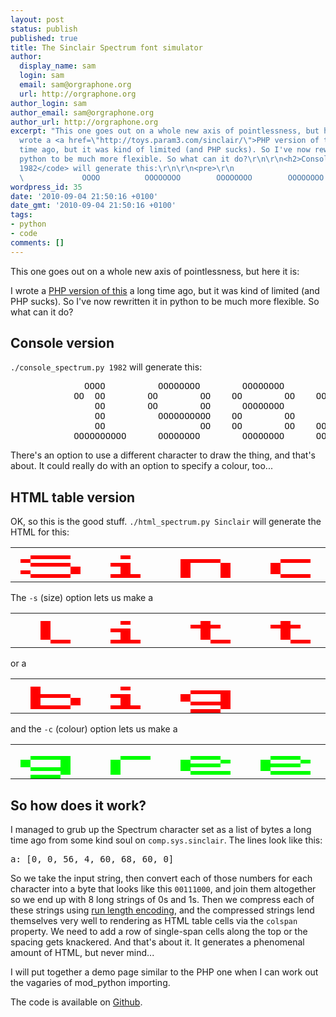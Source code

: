 ```yaml
---
layout: post
status: publish
published: true
title: The Sinclair Spectrum font simulator
author:
  display_name: sam
  login: sam
  email: sam@orgraphone.org
  url: http://orgraphone.org
author_login: sam
author_email: sam@orgraphone.org
author_url: http://orgraphone.org
excerpt: "This one goes out on a whole new axis of pointlessness, but here it is:\r\n\r\nI
  wrote a <a href=\"http://toys.param3.com/sinclair/\">PHP version of this</a> a long
  time ago, but it was kind of limited (and PHP sucks). So I've now rewritten it in
  python to be much more flexible. So what can it do?\r\n\r\n<h2>Console version</h2>\r\n\r\n<code>./console_spectrum.py
  1982</code> will generate this:\r\n\r\n<pre>\r\n                                                                        \r\n
  \             OOOO          OOOOOOOO        OOOOOOOO        OOOOOOOO    \r\n</pre>"
wordpress_id: 35
date: '2010-09-04 21:50:16 +0100'
date_gmt: '2010-09-04 21:50:16 +0100'
tags:
- python
- code
comments: []
---
```

<p>This one goes out on a whole new axis of pointlessness, but here it is:</p>
<p>I wrote a <a href="http://toys.param3.com/sinclair/">PHP version of this</a> a long time ago, but it was kind of limited (and PHP sucks). So I've now rewritten it in python to be much more flexible. So what can it do?</p>
<h2>Console version</h2>
<p><code>./console_spectrum.py 1982</code> will generate this:</p>
<pre>              OOOO          OOOOOOOO        OOOOOOOO        OOOOOOOO
            OO  OO        OO        OO    OO        OO    OO        OO
                OO        OO        OO      OOOOOOOO                OO
                OO          OOOOOOOOOO    OO        OO      OOOOOOOO
                OO                  OO    OO        OO    OO
            OOOOOOOOOO      OOOOOOOO        OOOOOOOO      OOOOOOOOOOOO</pre>
<p>There's an option to use a different character to draw the thing, and that's about. It could really do with an option to specify a colour, too...</p>
<h2>HTML table version</h2>
<p>OK, so this is the good stuff. <code>./html_spectrum.py Sinclair</code> will generate the HTML for this:</p>
<table class="spectrum" cellspacing="0" cellpadding="0">
<tbody>
<tr>
<td class="off" style="width: 3px; background-color: transparent; height: 3px;"></td>
<td class="off" style="width: 3px; background-color: transparent;"></td>
<td class="off" style="width: 3px; background-color: transparent;"></td>
<td class="off" style="width: 3px; background-color: transparent;"></td>
<td class="off" style="width: 3px; background-color: transparent;"></td>
<td class="off" style="width: 3px; background-color: transparent;"></td>
<td class="off" style="width: 3px; background-color: transparent;"></td>
<td class="off" style="width: 3px; background-color: transparent;"></td>
<td class="off" style="width: 3px; background-color: transparent;"></td>
<td class="off" style="width: 3px; background-color: transparent;"></td>
<td class="off" style="width: 3px; background-color: transparent;"></td>
<td class="off" style="width: 3px; background-color: transparent;"></td>
<td class="off" style="width: 3px; background-color: transparent;"></td>
<td class="off" style="width: 3px; background-color: transparent;"></td>
<td class="off" style="width: 3px; background-color: transparent;"></td>
<td class="off" style="width: 3px; background-color: transparent;"></td>
<td class="off" style="width: 3px; background-color: transparent;"></td>
<td class="off" style="width: 3px; background-color: transparent;"></td>
<td class="off" style="width: 3px; background-color: transparent;"></td>
<td class="off" style="width: 3px; background-color: transparent;"></td>
<td class="off" style="width: 3px; background-color: transparent;"></td>
<td class="off" style="width: 3px; background-color: transparent;"></td>
<td class="off" style="width: 3px; background-color: transparent;"></td>
<td class="off" style="width: 3px; background-color: transparent;"></td>
<td class="off" style="width: 3px; background-color: transparent;"></td>
<td class="off" style="width: 3px; background-color: transparent;"></td>
<td class="off" style="width: 3px; background-color: transparent;"></td>
<td class="off" style="width: 3px; background-color: transparent;"></td>
<td class="off" style="width: 3px; background-color: transparent;"></td>
<td class="off" style="width: 3px; background-color: transparent;"></td>
<td class="off" style="width: 3px; background-color: transparent;"></td>
<td class="off" style="width: 3px; background-color: transparent;"></td>
<td class="off" style="width: 3px; background-color: transparent;"></td>
<td class="off" style="width: 3px; background-color: transparent;"></td>
<td class="off" style="width: 3px; background-color: transparent;"></td>
<td class="off" style="width: 3px; background-color: transparent;"></td>
<td class="off" style="width: 3px; background-color: transparent;"></td>
<td class="off" style="width: 3px; background-color: transparent;"></td>
<td class="off" style="width: 3px; background-color: transparent;"></td>
<td class="off" style="width: 3px; background-color: transparent;"></td>
<td class="off" style="width: 3px; background-color: transparent;"></td>
<td class="off" style="width: 3px; background-color: transparent;"></td>
<td class="off" style="width: 3px; background-color: transparent;"></td>
<td class="off" style="width: 3px; background-color: transparent;"></td>
<td class="off" style="width: 3px; background-color: transparent;"></td>
<td class="off" style="width: 3px; background-color: transparent;"></td>
<td class="off" style="width: 3px; background-color: transparent;"></td>
<td class="off" style="width: 3px; background-color: transparent;"></td>
<td class="off" style="width: 3px; background-color: transparent;"></td>
<td class="off" style="width: 3px; background-color: transparent;"></td>
<td class="off" style="width: 3px; background-color: transparent;"></td>
<td class="off" style="width: 3px; background-color: transparent;"></td>
<td class="off" style="width: 3px; background-color: transparent;"></td>
<td class="off" style="width: 3px; background-color: transparent;"></td>
<td class="off" style="width: 3px; background-color: transparent;"></td>
<td class="off" style="width: 3px; background-color: transparent;"></td>
<td class="off" style="width: 3px; background-color: transparent;"></td>
<td class="off" style="width: 3px; background-color: transparent;"></td>
<td class="off" style="width: 3px; background-color: transparent;"></td>
<td class="off" style="width: 3px; background-color: transparent;"></td>
<td class="off" style="width: 3px; background-color: transparent;"></td>
<td class="off" style="width: 3px; background-color: transparent;"></td>
<td class="off" style="width: 3px; background-color: transparent;"></td>
<td class="off" style="width: 3px; background-color: transparent;"></td>
</tr>
<tr>
<td class="off" style="background-color: transparent; height: 3px;" colspan="64"></td>
</tr>
<tr>
<td class="off" style="background-color: transparent; height: 3px;" colspan="2"></td>
<td class="on" style="background-color: #f00;" colspan="4"></td>
<td class="off" style="background-color: transparent;" colspan="5"></td>
<td class="on" style="background-color: #f00;"></td>
<td class="off" style="background-color: transparent;" colspan="23"></td>
<td class="on" style="background-color: #f00;"></td>
<td class="off" style="background-color: transparent;" colspan="15"></td>
<td class="on" style="background-color: #f00;"></td>
<td class="off" style="background-color: transparent;" colspan="12"></td>
</tr>
<tr>
<td class="off" style="background-color: transparent; height: 3px;"></td>
<td class="on" style="background-color: #f00;"></td>
<td class="off" style="background-color: transparent;" colspan="15"></td>
<td class="on" style="background-color: #f00;" colspan="4"></td>
<td class="off" style="background-color: transparent;" colspan="6"></td>
<td class="on" style="background-color: #f00;" colspan="3"></td>
<td class="off" style="background-color: transparent;" colspan="5"></td>
<td class="on" style="background-color: #f00;"></td>
<td class="off" style="background-color: transparent;" colspan="6"></td>
<td class="on" style="background-color: #f00;" colspan="3"></td>
<td class="off" style="background-color: transparent;" colspan="14"></td>
<td class="on" style="background-color: #f00;" colspan="3"></td>
<td class="off" style="background-color: transparent;" colspan="2"></td>
</tr>
<tr>
<td class="off" style="background-color: transparent; height: 3px;" colspan="2"></td>
<td class="on" style="background-color: #f00;" colspan="4"></td>
<td class="off" style="background-color: transparent;" colspan="4"></td>
<td class="on" style="background-color: #f00;" colspan="2"></td>
<td class="off" style="background-color: transparent;" colspan="5"></td>
<td class="on" style="background-color: #f00;"></td>
<td class="off" style="background-color: transparent;" colspan="3"></td>
<td class="on" style="background-color: #f00;"></td>
<td class="off" style="background-color: transparent;" colspan="4"></td>
<td class="on" style="background-color: #f00;"></td>
<td class="off" style="background-color: transparent;" colspan="8"></td>
<td class="on" style="background-color: #f00;"></td>
<td class="off" style="background-color: transparent;" colspan="9"></td>
<td class="on" style="background-color: #f00;"></td>
<td class="off" style="background-color: transparent;" colspan="4"></td>
<td class="on" style="background-color: #f00;" colspan="2"></td>
<td class="off" style="background-color: transparent;" colspan="6"></td>
<td class="on" style="background-color: #f00;"></td>
<td class="off" style="background-color: transparent;" colspan="5"></td>
</tr>
<tr>
<td class="off" style="background-color: transparent; height: 3px;" colspan="6"></td>
<td class="on" style="background-color: #f00;"></td>
<td class="off" style="background-color: transparent;" colspan="4"></td>
<td class="on" style="background-color: #f00;"></td>
<td class="off" style="background-color: transparent;" colspan="5"></td>
<td class="on" style="background-color: #f00;"></td>
<td class="off" style="background-color: transparent;" colspan="3"></td>
<td class="on" style="background-color: #f00;"></td>
<td class="off" style="background-color: transparent;" colspan="4"></td>
<td class="on" style="background-color: #f00;"></td>
<td class="off" style="background-color: transparent;" colspan="8"></td>
<td class="on" style="background-color: #f00;"></td>
<td class="off" style="background-color: transparent;" colspan="6"></td>
<td class="on" style="background-color: #f00;" colspan="4"></td>
<td class="off" style="background-color: transparent;" colspan="5"></td>
<td class="on" style="background-color: #f00;"></td>
<td class="off" style="background-color: transparent;" colspan="6"></td>
<td class="on" style="background-color: #f00;"></td>
<td class="off" style="background-color: transparent;" colspan="5"></td>
</tr>
<tr>
<td class="off" style="background-color: transparent; height: 3px;"></td>
<td class="on" style="background-color: #f00;"></td>
<td class="off" style="background-color: transparent;" colspan="4"></td>
<td class="on" style="background-color: #f00;"></td>
<td class="off" style="background-color: transparent;" colspan="4"></td>
<td class="on" style="background-color: #f00;"></td>
<td class="off" style="background-color: transparent;" colspan="5"></td>
<td class="on" style="background-color: #f00;"></td>
<td class="off" style="background-color: transparent;" colspan="3"></td>
<td class="on" style="background-color: #f00;"></td>
<td class="off" style="background-color: transparent;" colspan="4"></td>
<td class="on" style="background-color: #f00;"></td>
<td class="off" style="background-color: transparent;" colspan="8"></td>
<td class="on" style="background-color: #f00;"></td>
<td class="off" style="background-color: transparent;" colspan="5"></td>
<td class="on" style="background-color: #f00;"></td>
<td class="off" style="background-color: transparent;" colspan="3"></td>
<td class="on" style="background-color: #f00;"></td>
<td class="off" style="background-color: transparent;" colspan="5"></td>
<td class="on" style="background-color: #f00;"></td>
<td class="off" style="background-color: transparent;" colspan="6"></td>
<td class="on" style="background-color: #f00;"></td>
<td class="off" style="background-color: transparent;" colspan="5"></td>
</tr>
<tr>
<td class="off" style="background-color: transparent; height: 3px;" colspan="2"></td>
<td class="on" style="background-color: #f00;" colspan="4"></td>
<td class="off" style="background-color: transparent;" colspan="4"></td>
<td class="on" style="background-color: #f00;" colspan="3"></td>
<td class="off" style="background-color: transparent;" colspan="4"></td>
<td class="on" style="background-color: #f00;"></td>
<td class="off" style="background-color: transparent;" colspan="3"></td>
<td class="on" style="background-color: #f00;"></td>
<td class="off" style="background-color: transparent;" colspan="5"></td>
<td class="on" style="background-color: #f00;" colspan="3"></td>
<td class="off" style="background-color: transparent;" colspan="6"></td>
<td class="on" style="background-color: #f00;" colspan="2"></td>
<td class="off" style="background-color: transparent;" colspan="4"></td>
<td class="on" style="background-color: #f00;" colspan="4"></td>
<td class="off" style="background-color: transparent;" colspan="4"></td>
<td class="on" style="background-color: #f00;" colspan="3"></td>
<td class="off" style="background-color: transparent;" colspan="5"></td>
<td class="on" style="background-color: #f00;"></td>
<td class="off" style="background-color: transparent;" colspan="5"></td>
</tr>
<tr>
<td class="off" style="background-color: transparent; height: 3px;" colspan="64"></td>
</tr>
</tbody>
</table>
<p>The <code>-s</code> (size) option lets us make a</p>
<table class="spectrum" cellspacing="0" cellpadding="0">
<tbody>
<tr>
<td class="off" style="width: 1px; background-color: transparent; height: 1px;"></td>
<td class="off" style="width: 1px; background-color: transparent;"></td>
<td class="off" style="width: 1px; background-color: transparent;"></td>
<td class="off" style="width: 1px; background-color: transparent;"></td>
<td class="off" style="width: 1px; background-color: transparent;"></td>
<td class="off" style="width: 1px; background-color: transparent;"></td>
<td class="off" style="width: 1px; background-color: transparent;"></td>
<td class="off" style="width: 1px; background-color: transparent;"></td>
<td class="off" style="width: 1px; background-color: transparent;"></td>
<td class="off" style="width: 1px; background-color: transparent;"></td>
<td class="off" style="width: 1px; background-color: transparent;"></td>
<td class="off" style="width: 1px; background-color: transparent;"></td>
<td class="off" style="width: 1px; background-color: transparent;"></td>
<td class="off" style="width: 1px; background-color: transparent;"></td>
<td class="off" style="width: 1px; background-color: transparent;"></td>
<td class="off" style="width: 1px; background-color: transparent;"></td>
<td class="off" style="width: 1px; background-color: transparent;"></td>
<td class="off" style="width: 1px; background-color: transparent;"></td>
<td class="off" style="width: 1px; background-color: transparent;"></td>
<td class="off" style="width: 1px; background-color: transparent;"></td>
<td class="off" style="width: 1px; background-color: transparent;"></td>
<td class="off" style="width: 1px; background-color: transparent;"></td>
<td class="off" style="width: 1px; background-color: transparent;"></td>
<td class="off" style="width: 1px; background-color: transparent;"></td>
<td class="off" style="width: 1px; background-color: transparent;"></td>
<td class="off" style="width: 1px; background-color: transparent;"></td>
<td class="off" style="width: 1px; background-color: transparent;"></td>
<td class="off" style="width: 1px; background-color: transparent;"></td>
<td class="off" style="width: 1px; background-color: transparent;"></td>
<td class="off" style="width: 1px; background-color: transparent;"></td>
<td class="off" style="width: 1px; background-color: transparent;"></td>
<td class="off" style="width: 1px; background-color: transparent;"></td>
<td class="off" style="width: 1px; background-color: transparent;"></td>
<td class="off" style="width: 1px; background-color: transparent;"></td>
<td class="off" style="width: 1px; background-color: transparent;"></td>
<td class="off" style="width: 1px; background-color: transparent;"></td>
<td class="off" style="width: 1px; background-color: transparent;"></td>
<td class="off" style="width: 1px; background-color: transparent;"></td>
<td class="off" style="width: 1px; background-color: transparent;"></td>
<td class="off" style="width: 1px; background-color: transparent;"></td>
<td class="off" style="width: 1px; background-color: transparent;"></td>
<td class="off" style="width: 1px; background-color: transparent;"></td>
<td class="off" style="width: 1px; background-color: transparent;"></td>
<td class="off" style="width: 1px; background-color: transparent;"></td>
<td class="off" style="width: 1px; background-color: transparent;"></td>
<td class="off" style="width: 1px; background-color: transparent;"></td>
<td class="off" style="width: 1px; background-color: transparent;"></td>
<td class="off" style="width: 1px; background-color: transparent;"></td>
<td class="off" style="width: 1px; background-color: transparent;"></td>
<td class="off" style="width: 1px; background-color: transparent;"></td>
<td class="off" style="width: 1px; background-color: transparent;"></td>
<td class="off" style="width: 1px; background-color: transparent;"></td>
<td class="off" style="width: 1px; background-color: transparent;"></td>
<td class="off" style="width: 1px; background-color: transparent;"></td>
<td class="off" style="width: 1px; background-color: transparent;"></td>
<td class="off" style="width: 1px; background-color: transparent;"></td>
<td class="off" style="width: 1px; background-color: transparent;"></td>
<td class="off" style="width: 1px; background-color: transparent;"></td>
<td class="off" style="width: 1px; background-color: transparent;"></td>
<td class="off" style="width: 1px; background-color: transparent;"></td>
<td class="off" style="width: 1px; background-color: transparent;"></td>
<td class="off" style="width: 1px; background-color: transparent;"></td>
<td class="off" style="width: 1px; background-color: transparent;"></td>
<td class="off" style="width: 1px; background-color: transparent;"></td>
<td class="off" style="width: 1px; background-color: transparent;"></td>
<td class="off" style="width: 1px; background-color: transparent;"></td>
<td class="off" style="width: 1px; background-color: transparent;"></td>
<td class="off" style="width: 1px; background-color: transparent;"></td>
<td class="off" style="width: 1px; background-color: transparent;"></td>
<td class="off" style="width: 1px; background-color: transparent;"></td>
<td class="off" style="width: 1px; background-color: transparent;"></td>
<td class="off" style="width: 1px; background-color: transparent;"></td>
<td class="off" style="width: 1px; background-color: transparent;"></td>
<td class="off" style="width: 1px; background-color: transparent;"></td>
<td class="off" style="width: 1px; background-color: transparent;"></td>
<td class="off" style="width: 1px; background-color: transparent;"></td>
<td class="off" style="width: 1px; background-color: transparent;"></td>
<td class="off" style="width: 1px; background-color: transparent;"></td>
<td class="off" style="width: 1px; background-color: transparent;"></td>
<td class="off" style="width: 1px; background-color: transparent;"></td>
</tr>
<tr>
<td class="off" style="background-color: transparent; height: 1px;" colspan="80"></td>
</tr>
<tr>
<td class="off" style="background-color: transparent; height: 1px;" colspan="3"></td>
<td class="on" style="background-color: #f00;"></td>
<td class="off" style="background-color: transparent;" colspan="7"></td>
<td class="on" style="background-color: #f00;"></td>
<td class="off" style="background-color: transparent;" colspan="7"></td>
<td class="on" style="background-color: #f00;"></td>
<td class="off" style="background-color: transparent;" colspan="7"></td>
<td class="on" style="background-color: #f00;"></td>
<td class="off" style="background-color: transparent;" colspan="7"></td>
<td class="on" style="background-color: #f00;"></td>
<td class="off" style="background-color: transparent;" colspan="44"></td>
</tr>
<tr>
<td class="off" style="background-color: transparent; height: 1px;" colspan="3"></td>
<td class="on" style="background-color: #f00;"></td>
<td class="off" style="background-color: transparent;" colspan="14"></td>
<td class="on" style="background-color: #f00;" colspan="3"></td>
<td class="off" style="background-color: transparent;" colspan="5"></td>
<td class="on" style="background-color: #f00;" colspan="3"></td>
<td class="off" style="background-color: transparent;" colspan="6"></td>
<td class="on" style="background-color: #f00;"></td>
<td class="off" style="background-color: transparent;" colspan="6"></td>
<td class="on" style="background-color: #f00;" colspan="3"></td>
<td class="off" style="background-color: transparent;" colspan="13"></td>
<td class="on" style="background-color: #f00;" colspan="3"></td>
<td class="off" style="background-color: transparent;" colspan="4"></td>
<td class="on" style="background-color: #f00;" colspan="4"></td>
<td class="off" style="background-color: transparent;" colspan="5"></td>
<td class="on" style="background-color: #f00;" colspan="3"></td>
<td class="off" style="background-color: transparent;" colspan="3"></td>
</tr>
<tr>
<td class="off" style="background-color: transparent; height: 1px;" colspan="3"></td>
<td class="on" style="background-color: #f00;"></td>
<td class="off" style="background-color: transparent;" colspan="6"></td>
<td class="on" style="background-color: #f00;" colspan="2"></td>
<td class="off" style="background-color: transparent;" colspan="7"></td>
<td class="on" style="background-color: #f00;"></td>
<td class="off" style="background-color: transparent;" colspan="7"></td>
<td class="on" style="background-color: #f00;"></td>
<td class="off" style="background-color: transparent;" colspan="7"></td>
<td class="on" style="background-color: #f00;"></td>
<td class="off" style="background-color: transparent;" colspan="5"></td>
<td class="on" style="background-color: #f00;"></td>
<td class="off" style="background-color: transparent;" colspan="3"></td>
<td class="on" style="background-color: #f00;"></td>
<td class="off" style="background-color: transparent;" colspan="11"></td>
<td class="on" style="background-color: #f00;"></td>
<td class="off" style="background-color: transparent;" colspan="3"></td>
<td class="on" style="background-color: #f00;"></td>
<td class="off" style="background-color: transparent;" colspan="3"></td>
<td class="on" style="background-color: #f00;"></td>
<td class="off" style="background-color: transparent;" colspan="3"></td>
<td class="on" style="background-color: #f00;"></td>
<td class="off" style="background-color: transparent;" colspan="3"></td>
<td class="on" style="background-color: #f00;"></td>
<td class="off" style="background-color: transparent;" colspan="3"></td>
<td class="on" style="background-color: #f00;"></td>
<td class="off" style="background-color: transparent;" colspan="2"></td>
</tr>
<tr>
<td class="off" style="background-color: transparent; height: 1px;" colspan="3"></td>
<td class="on" style="background-color: #f00;"></td>
<td class="off" style="background-color: transparent;" colspan="7"></td>
<td class="on" style="background-color: #f00;"></td>
<td class="off" style="background-color: transparent;" colspan="7"></td>
<td class="on" style="background-color: #f00;"></td>
<td class="off" style="background-color: transparent;" colspan="7"></td>
<td class="on" style="background-color: #f00;"></td>
<td class="off" style="background-color: transparent;" colspan="7"></td>
<td class="on" style="background-color: #f00;"></td>
<td class="off" style="background-color: transparent;" colspan="5"></td>
<td class="on" style="background-color: #f00;" colspan="4"></td>
<td class="off" style="background-color: transparent;" colspan="12"></td>
<td class="on" style="background-color: #f00;"></td>
<td class="off" style="background-color: transparent;" colspan="3"></td>
<td class="on" style="background-color: #f00;"></td>
<td class="off" style="background-color: transparent;" colspan="3"></td>
<td class="on" style="background-color: #f00;"></td>
<td class="off" style="background-color: transparent;" colspan="3"></td>
<td class="on" style="background-color: #f00;"></td>
<td class="off" style="background-color: transparent;" colspan="3"></td>
<td class="on" style="background-color: #f00;" colspan="4"></td>
<td class="off" style="background-color: transparent;" colspan="3"></td>
</tr>
<tr>
<td class="off" style="background-color: transparent; height: 1px;" colspan="3"></td>
<td class="on" style="background-color: #f00;"></td>
<td class="off" style="background-color: transparent;" colspan="7"></td>
<td class="on" style="background-color: #f00;"></td>
<td class="off" style="background-color: transparent;" colspan="7"></td>
<td class="on" style="background-color: #f00;"></td>
<td class="off" style="background-color: transparent;" colspan="7"></td>
<td class="on" style="background-color: #f00;"></td>
<td class="off" style="background-color: transparent;" colspan="7"></td>
<td class="on" style="background-color: #f00;"></td>
<td class="off" style="background-color: transparent;" colspan="5"></td>
<td class="on" style="background-color: #f00;"></td>
<td class="off" style="background-color: transparent;" colspan="15"></td>
<td class="on" style="background-color: #f00;"></td>
<td class="off" style="background-color: transparent;" colspan="3"></td>
<td class="on" style="background-color: #f00;"></td>
<td class="off" style="background-color: transparent;" colspan="3"></td>
<td class="on" style="background-color: #f00;"></td>
<td class="off" style="background-color: transparent;" colspan="3"></td>
<td class="on" style="background-color: #f00;"></td>
<td class="off" style="background-color: transparent;" colspan="3"></td>
<td class="on" style="background-color: #f00;"></td>
<td class="off" style="background-color: transparent;" colspan="6"></td>
</tr>
<tr>
<td class="off" style="background-color: transparent; height: 1px;" colspan="4"></td>
<td class="on" style="background-color: #f00;" colspan="2"></td>
<td class="off" style="background-color: transparent;" colspan="4"></td>
<td class="on" style="background-color: #f00;" colspan="3"></td>
<td class="off" style="background-color: transparent;" colspan="7"></td>
<td class="on" style="background-color: #f00;" colspan="2"></td>
<td class="off" style="background-color: transparent;" colspan="6"></td>
<td class="on" style="background-color: #f00;" colspan="2"></td>
<td class="off" style="background-color: transparent;" colspan="6"></td>
<td class="on" style="background-color: #f00;" colspan="2"></td>
<td class="off" style="background-color: transparent;" colspan="4"></td>
<td class="on" style="background-color: #f00;" colspan="4"></td>
<td class="off" style="background-color: transparent;" colspan="12"></td>
<td class="on" style="background-color: #f00;" colspan="3"></td>
<td class="off" style="background-color: transparent;" colspan="4"></td>
<td class="on" style="background-color: #f00;"></td>
<td class="off" style="background-color: transparent;" colspan="3"></td>
<td class="on" style="background-color: #f00;"></td>
<td class="off" style="background-color: transparent;" colspan="4"></td>
<td class="on" style="background-color: #f00;" colspan="4"></td>
<td class="off" style="background-color: transparent;" colspan="2"></td>
</tr>
<tr>
<td class="off" style="background-color: transparent; height: 1px;" colspan="80"></td>
</tr>
</tbody>
</table>
<p>or a</p>
<table class="spectrum" cellspacing="0" cellpadding="0">
<tbody>
<tr>
<td class="off" style="width: 6px; background-color: transparent; height: 6px;"></td>
<td class="off" style="width: 6px; background-color: transparent;"></td>
<td class="off" style="width: 6px; background-color: transparent;"></td>
<td class="off" style="width: 6px; background-color: transparent;"></td>
<td class="off" style="width: 6px; background-color: transparent;"></td>
<td class="off" style="width: 6px; background-color: transparent;"></td>
<td class="off" style="width: 6px; background-color: transparent;"></td>
<td class="off" style="width: 6px; background-color: transparent;"></td>
<td class="off" style="width: 6px; background-color: transparent;"></td>
<td class="off" style="width: 6px; background-color: transparent;"></td>
<td class="off" style="width: 6px; background-color: transparent;"></td>
<td class="off" style="width: 6px; background-color: transparent;"></td>
<td class="off" style="width: 6px; background-color: transparent;"></td>
<td class="off" style="width: 6px; background-color: transparent;"></td>
<td class="off" style="width: 6px; background-color: transparent;"></td>
<td class="off" style="width: 6px; background-color: transparent;"></td>
<td class="off" style="width: 6px; background-color: transparent;"></td>
<td class="off" style="width: 6px; background-color: transparent;"></td>
<td class="off" style="width: 6px; background-color: transparent;"></td>
<td class="off" style="width: 6px; background-color: transparent;"></td>
<td class="off" style="width: 6px; background-color: transparent;"></td>
<td class="off" style="width: 6px; background-color: transparent;"></td>
<td class="off" style="width: 6px; background-color: transparent;"></td>
<td class="off" style="width: 6px; background-color: transparent;"></td>
<td class="off" style="width: 6px; background-color: transparent;"></td>
<td class="off" style="width: 6px; background-color: transparent;"></td>
<td class="off" style="width: 6px; background-color: transparent;"></td>
<td class="off" style="width: 6px; background-color: transparent;"></td>
<td class="off" style="width: 6px; background-color: transparent;"></td>
<td class="off" style="width: 6px; background-color: transparent;"></td>
<td class="off" style="width: 6px; background-color: transparent;"></td>
<td class="off" style="width: 6px; background-color: transparent;"></td>
<td class="off" style="width: 6px; background-color: transparent;"></td>
<td class="off" style="width: 6px; background-color: transparent;"></td>
<td class="off" style="width: 6px; background-color: transparent;"></td>
<td class="off" style="width: 6px; background-color: transparent;"></td>
<td class="off" style="width: 6px; background-color: transparent;"></td>
<td class="off" style="width: 6px; background-color: transparent;"></td>
<td class="off" style="width: 6px; background-color: transparent;"></td>
<td class="off" style="width: 6px; background-color: transparent;"></td>
<td class="off" style="width: 6px; background-color: transparent;"></td>
<td class="off" style="width: 6px; background-color: transparent;"></td>
<td class="off" style="width: 6px; background-color: transparent;"></td>
<td class="off" style="width: 6px; background-color: transparent;"></td>
<td class="off" style="width: 6px; background-color: transparent;"></td>
<td class="off" style="width: 6px; background-color: transparent;"></td>
<td class="off" style="width: 6px; background-color: transparent;"></td>
<td class="off" style="width: 6px; background-color: transparent;"></td>
<td class="off" style="width: 6px; background-color: transparent;"></td>
<td class="off" style="width: 6px; background-color: transparent;"></td>
<td class="off" style="width: 6px; background-color: transparent;"></td>
<td class="off" style="width: 6px; background-color: transparent;"></td>
<td class="off" style="width: 6px; background-color: transparent;"></td>
<td class="off" style="width: 6px; background-color: transparent;"></td>
<td class="off" style="width: 6px; background-color: transparent;"></td>
<td class="off" style="width: 6px; background-color: transparent;"></td>
</tr>
<tr>
<td class="off" style="background-color: transparent; height: 6px;" colspan="56"></td>
</tr>
<tr>
<td class="off" style="background-color: transparent; height: 6px;" colspan="2"></td>
<td class="on" style="background-color: #f00;"></td>
<td class="off" style="background-color: transparent;" colspan="8"></td>
<td class="on" style="background-color: #f00;"></td>
<td class="off" style="background-color: transparent;" colspan="44"></td>
</tr>
<tr>
<td class="off" style="background-color: transparent; height: 6px;" colspan="2"></td>
<td class="on" style="background-color: #f00;"></td>
<td class="off" style="background-color: transparent;" colspan="15"></td>
<td class="on" style="background-color: #f00;" colspan="4"></td>
<td class="off" style="background-color: transparent;" colspan="12"></td>
<td class="on" style="background-color: #f00;" colspan="3"></td>
<td class="off" style="background-color: transparent;" colspan="4"></td>
<td class="on" style="background-color: #f00;" colspan="4"></td>
<td class="off" style="background-color: transparent;" colspan="5"></td>
<td class="on" style="background-color: #f00;" colspan="3"></td>
<td class="off" style="background-color: transparent;" colspan="3"></td>
</tr>
<tr>
<td class="off" style="background-color: transparent; height: 6px;" colspan="2"></td>
<td class="on" style="background-color: #f00;" colspan="4"></td>
<td class="off" style="background-color: transparent;" colspan="4"></td>
<td class="on" style="background-color: #f00;" colspan="2"></td>
<td class="off" style="background-color: transparent;" colspan="5"></td>
<td class="on" style="background-color: #f00;"></td>
<td class="off" style="background-color: transparent;" colspan="3"></td>
<td class="on" style="background-color: #f00;"></td>
<td class="off" style="background-color: transparent;" colspan="11"></td>
<td class="on" style="background-color: #f00;"></td>
<td class="off" style="background-color: transparent;" colspan="3"></td>
<td class="on" style="background-color: #f00;"></td>
<td class="off" style="background-color: transparent;" colspan="3"></td>
<td class="on" style="background-color: #f00;"></td>
<td class="off" style="background-color: transparent;" colspan="3"></td>
<td class="on" style="background-color: #f00;"></td>
<td class="off" style="background-color: transparent;" colspan="3"></td>
<td class="on" style="background-color: #f00;"></td>
<td class="off" style="background-color: transparent;" colspan="3"></td>
<td class="on" style="background-color: #f00;"></td>
<td class="off" style="background-color: transparent;" colspan="2"></td>
</tr>
<tr>
<td class="off" style="background-color: transparent; height: 6px;" colspan="2"></td>
<td class="on" style="background-color: #f00;"></td>
<td class="off" style="background-color: transparent;" colspan="3"></td>
<td class="on" style="background-color: #f00;"></td>
<td class="off" style="background-color: transparent;" colspan="4"></td>
<td class="on" style="background-color: #f00;"></td>
<td class="off" style="background-color: transparent;" colspan="5"></td>
<td class="on" style="background-color: #f00;"></td>
<td class="off" style="background-color: transparent;" colspan="3"></td>
<td class="on" style="background-color: #f00;"></td>
<td class="off" style="background-color: transparent;" colspan="11"></td>
<td class="on" style="background-color: #f00;"></td>
<td class="off" style="background-color: transparent;" colspan="3"></td>
<td class="on" style="background-color: #f00;"></td>
<td class="off" style="background-color: transparent;" colspan="3"></td>
<td class="on" style="background-color: #f00;"></td>
<td class="off" style="background-color: transparent;" colspan="3"></td>
<td class="on" style="background-color: #f00;"></td>
<td class="off" style="background-color: transparent;" colspan="3"></td>
<td class="on" style="background-color: #f00;" colspan="4"></td>
<td class="off" style="background-color: transparent;" colspan="3"></td>
</tr>
<tr>
<td class="off" style="background-color: transparent; height: 6px;" colspan="2"></td>
<td class="on" style="background-color: #f00;"></td>
<td class="off" style="background-color: transparent;" colspan="3"></td>
<td class="on" style="background-color: #f00;"></td>
<td class="off" style="background-color: transparent;" colspan="4"></td>
<td class="on" style="background-color: #f00;"></td>
<td class="off" style="background-color: transparent;" colspan="6"></td>
<td class="on" style="background-color: #f00;" colspan="4"></td>
<td class="off" style="background-color: transparent;" colspan="11"></td>
<td class="on" style="background-color: #f00;"></td>
<td class="off" style="background-color: transparent;" colspan="3"></td>
<td class="on" style="background-color: #f00;"></td>
<td class="off" style="background-color: transparent;" colspan="3"></td>
<td class="on" style="background-color: #f00;"></td>
<td class="off" style="background-color: transparent;" colspan="3"></td>
<td class="on" style="background-color: #f00;"></td>
<td class="off" style="background-color: transparent;" colspan="3"></td>
<td class="on" style="background-color: #f00;"></td>
<td class="off" style="background-color: transparent;" colspan="6"></td>
</tr>
<tr>
<td class="off" style="background-color: transparent; height: 6px;" colspan="2"></td>
<td class="on" style="background-color: #f00;" colspan="4"></td>
<td class="off" style="background-color: transparent;" colspan="4"></td>
<td class="on" style="background-color: #f00;" colspan="3"></td>
<td class="off" style="background-color: transparent;" colspan="8"></td>
<td class="on" style="background-color: #f00;"></td>
<td class="off" style="background-color: transparent;" colspan="12"></td>
<td class="on" style="background-color: #f00;" colspan="3"></td>
<td class="off" style="background-color: transparent;" colspan="4"></td>
<td class="on" style="background-color: #f00;"></td>
<td class="off" style="background-color: transparent;" colspan="3"></td>
<td class="on" style="background-color: #f00;"></td>
<td class="off" style="background-color: transparent;" colspan="4"></td>
<td class="on" style="background-color: #f00;" colspan="4"></td>
<td class="off" style="background-color: transparent;" colspan="2"></td>
</tr>
<tr>
<td class="off" style="background-color: transparent; height: 6px;" colspan="18"></td>
<td class="on" style="background-color: #f00;" colspan="3"></td>
<td class="off" style="background-color: transparent;" colspan="35"></td>
</tr>
</tbody>
</table>
<p>and the <code>-c</code> (colour) option lets us make a</p>
<table class="spectrum" cellspacing="0" cellpadding="0">
<tbody>
<tr>
<td class="off" style="width: 3px; background-color: transparent; height: 3px;"></td>
<td class="off" style="width: 3px; background-color: transparent;"></td>
<td class="off" style="width: 3px; background-color: transparent;"></td>
<td class="off" style="width: 3px; background-color: transparent;"></td>
<td class="off" style="width: 3px; background-color: transparent;"></td>
<td class="off" style="width: 3px; background-color: transparent;"></td>
<td class="off" style="width: 3px; background-color: transparent;"></td>
<td class="off" style="width: 3px; background-color: transparent;"></td>
<td class="off" style="width: 3px; background-color: transparent;"></td>
<td class="off" style="width: 3px; background-color: transparent;"></td>
<td class="off" style="width: 3px; background-color: transparent;"></td>
<td class="off" style="width: 3px; background-color: transparent;"></td>
<td class="off" style="width: 3px; background-color: transparent;"></td>
<td class="off" style="width: 3px; background-color: transparent;"></td>
<td class="off" style="width: 3px; background-color: transparent;"></td>
<td class="off" style="width: 3px; background-color: transparent;"></td>
<td class="off" style="width: 3px; background-color: transparent;"></td>
<td class="off" style="width: 3px; background-color: transparent;"></td>
<td class="off" style="width: 3px; background-color: transparent;"></td>
<td class="off" style="width: 3px; background-color: transparent;"></td>
<td class="off" style="width: 3px; background-color: transparent;"></td>
<td class="off" style="width: 3px; background-color: transparent;"></td>
<td class="off" style="width: 3px; background-color: transparent;"></td>
<td class="off" style="width: 3px; background-color: transparent;"></td>
<td class="off" style="width: 3px; background-color: transparent;"></td>
<td class="off" style="width: 3px; background-color: transparent;"></td>
<td class="off" style="width: 3px; background-color: transparent;"></td>
<td class="off" style="width: 3px; background-color: transparent;"></td>
<td class="off" style="width: 3px; background-color: transparent;"></td>
<td class="off" style="width: 3px; background-color: transparent;"></td>
<td class="off" style="width: 3px; background-color: transparent;"></td>
<td class="off" style="width: 3px; background-color: transparent;"></td>
<td class="off" style="width: 3px; background-color: transparent;"></td>
<td class="off" style="width: 3px; background-color: transparent;"></td>
<td class="off" style="width: 3px; background-color: transparent;"></td>
<td class="off" style="width: 3px; background-color: transparent;"></td>
<td class="off" style="width: 3px; background-color: transparent;"></td>
<td class="off" style="width: 3px; background-color: transparent;"></td>
<td class="off" style="width: 3px; background-color: transparent;"></td>
<td class="off" style="width: 3px; background-color: transparent;"></td>
<td class="off" style="width: 3px; background-color: transparent;"></td>
<td class="off" style="width: 3px; background-color: transparent;"></td>
<td class="off" style="width: 3px; background-color: transparent;"></td>
<td class="off" style="width: 3px; background-color: transparent;"></td>
<td class="off" style="width: 3px; background-color: transparent;"></td>
<td class="off" style="width: 3px; background-color: transparent;"></td>
<td class="off" style="width: 3px; background-color: transparent;"></td>
<td class="off" style="width: 3px; background-color: transparent;"></td>
<td class="off" style="width: 3px; background-color: transparent;"></td>
<td class="off" style="width: 3px; background-color: transparent;"></td>
<td class="off" style="width: 3px; background-color: transparent;"></td>
<td class="off" style="width: 3px; background-color: transparent;"></td>
<td class="off" style="width: 3px; background-color: transparent;"></td>
<td class="off" style="width: 3px; background-color: transparent;"></td>
<td class="off" style="width: 3px; background-color: transparent;"></td>
<td class="off" style="width: 3px; background-color: transparent;"></td>
<td class="off" style="width: 3px; background-color: transparent;"></td>
<td class="off" style="width: 3px; background-color: transparent;"></td>
<td class="off" style="width: 3px; background-color: transparent;"></td>
<td class="off" style="width: 3px; background-color: transparent;"></td>
<td class="off" style="width: 3px; background-color: transparent;"></td>
<td class="off" style="width: 3px; background-color: transparent;"></td>
<td class="off" style="width: 3px; background-color: transparent;"></td>
<td class="off" style="width: 3px; background-color: transparent;"></td>
<td class="off" style="width: 3px; background-color: transparent;"></td>
<td class="off" style="width: 3px; background-color: transparent;"></td>
<td class="off" style="width: 3px; background-color: transparent;"></td>
<td class="off" style="width: 3px; background-color: transparent;"></td>
<td class="off" style="width: 3px; background-color: transparent;"></td>
<td class="off" style="width: 3px; background-color: transparent;"></td>
<td class="off" style="width: 3px; background-color: transparent;"></td>
<td class="off" style="width: 3px; background-color: transparent;"></td>
</tr>
<tr>
<td class="off" style="background-color: transparent; height: 3px;" colspan="72"></td>
</tr>
<tr>
<td class="off" style="background-color: transparent; height: 3px;" colspan="72"></td>
</tr>
<tr>
<td class="off" style="background-color: transparent; height: 3px;" colspan="2"></td>
<td class="on" style="background-color: #0f0;" colspan="4"></td>
<td class="off" style="background-color: transparent;" colspan="5"></td>
<td class="on" style="background-color: #0f0;" colspan="3"></td>
<td class="off" style="background-color: transparent;" colspan="4"></td>
<td class="on" style="background-color: #0f0;" colspan="3"></td>
<td class="off" style="background-color: transparent;" colspan="5"></td>
<td class="on" style="background-color: #0f0;" colspan="3"></td>
<td class="off" style="background-color: transparent;" colspan="4"></td>
<td class="on" style="background-color: #0f0;" colspan="4"></td>
<td class="off" style="background-color: transparent;" colspan="13"></td>
<td class="on" style="background-color: #0f0;" colspan="3"></td>
<td class="off" style="background-color: transparent;" colspan="4"></td>
<td class="on" style="background-color: #0f0;" colspan="4"></td>
<td class="off" style="background-color: transparent;" colspan="5"></td>
<td class="on" style="background-color: #0f0;" colspan="3"></td>
<td class="off" style="background-color: transparent;" colspan="3"></td>
</tr>
<tr>
<td class="off" style="background-color: transparent; height: 3px;"></td>
<td class="on" style="background-color: #0f0;"></td>
<td class="off" style="background-color: transparent;" colspan="3"></td>
<td class="on" style="background-color: #0f0;"></td>
<td class="off" style="background-color: transparent;" colspan="4"></td>
<td class="on" style="background-color: #0f0;"></td>
<td class="off" style="background-color: transparent;" colspan="6"></td>
<td class="on" style="background-color: #0f0;"></td>
<td class="off" style="background-color: transparent;" colspan="3"></td>
<td class="on" style="background-color: #0f0;"></td>
<td class="off" style="background-color: transparent;" colspan="3"></td>
<td class="on" style="background-color: #0f0;"></td>
<td class="off" style="background-color: transparent;" colspan="3"></td>
<td class="on" style="background-color: #0f0;"></td>
<td class="off" style="background-color: transparent;" colspan="3"></td>
<td class="on" style="background-color: #0f0;"></td>
<td class="off" style="background-color: transparent;" colspan="3"></td>
<td class="on" style="background-color: #0f0;"></td>
<td class="off" style="background-color: transparent;" colspan="11"></td>
<td class="on" style="background-color: #0f0;"></td>
<td class="off" style="background-color: transparent;" colspan="3"></td>
<td class="on" style="background-color: #0f0;"></td>
<td class="off" style="background-color: transparent;" colspan="3"></td>
<td class="on" style="background-color: #0f0;"></td>
<td class="off" style="background-color: transparent;" colspan="3"></td>
<td class="on" style="background-color: #0f0;"></td>
<td class="off" style="background-color: transparent;" colspan="3"></td>
<td class="on" style="background-color: #0f0;"></td>
<td class="off" style="background-color: transparent;" colspan="3"></td>
<td class="on" style="background-color: #0f0;"></td>
<td class="off" style="background-color: transparent;" colspan="2"></td>
</tr>
<tr>
<td class="off" style="background-color: transparent; height: 3px;"></td>
<td class="on" style="background-color: #0f0;"></td>
<td class="off" style="background-color: transparent;" colspan="3"></td>
<td class="on" style="background-color: #0f0;"></td>
<td class="off" style="background-color: transparent;" colspan="4"></td>
<td class="on" style="background-color: #0f0;"></td>
<td class="off" style="background-color: transparent;" colspan="6"></td>
<td class="on" style="background-color: #0f0;" colspan="4"></td>
<td class="off" style="background-color: transparent;" colspan="4"></td>
<td class="on" style="background-color: #0f0;" colspan="4"></td>
<td class="off" style="background-color: transparent;" colspan="4"></td>
<td class="on" style="background-color: #0f0;"></td>
<td class="off" style="background-color: transparent;" colspan="3"></td>
<td class="on" style="background-color: #0f0;"></td>
<td class="off" style="background-color: transparent;" colspan="11"></td>
<td class="on" style="background-color: #0f0;"></td>
<td class="off" style="background-color: transparent;" colspan="3"></td>
<td class="on" style="background-color: #0f0;"></td>
<td class="off" style="background-color: transparent;" colspan="3"></td>
<td class="on" style="background-color: #0f0;"></td>
<td class="off" style="background-color: transparent;" colspan="3"></td>
<td class="on" style="background-color: #0f0;"></td>
<td class="off" style="background-color: transparent;" colspan="3"></td>
<td class="on" style="background-color: #0f0;" colspan="4"></td>
<td class="off" style="background-color: transparent;" colspan="3"></td>
</tr>
<tr>
<td class="off" style="background-color: transparent; height: 3px;" colspan="2"></td>
<td class="on" style="background-color: #0f0;" colspan="4"></td>
<td class="off" style="background-color: transparent;" colspan="4"></td>
<td class="on" style="background-color: #0f0;"></td>
<td class="off" style="background-color: transparent;" colspan="6"></td>
<td class="on" style="background-color: #0f0;"></td>
<td class="off" style="background-color: transparent;" colspan="7"></td>
<td class="on" style="background-color: #0f0;"></td>
<td class="off" style="background-color: transparent;" colspan="7"></td>
<td class="on" style="background-color: #0f0;"></td>
<td class="off" style="background-color: transparent;" colspan="3"></td>
<td class="on" style="background-color: #0f0;"></td>
<td class="off" style="background-color: transparent;" colspan="11"></td>
<td class="on" style="background-color: #0f0;"></td>
<td class="off" style="background-color: transparent;" colspan="3"></td>
<td class="on" style="background-color: #0f0;"></td>
<td class="off" style="background-color: transparent;" colspan="3"></td>
<td class="on" style="background-color: #0f0;"></td>
<td class="off" style="background-color: transparent;" colspan="3"></td>
<td class="on" style="background-color: #0f0;"></td>
<td class="off" style="background-color: transparent;" colspan="3"></td>
<td class="on" style="background-color: #0f0;"></td>
<td class="off" style="background-color: transparent;" colspan="6"></td>
</tr>
<tr>
<td class="off" style="background-color: transparent; height: 3px;" colspan="5"></td>
<td class="on" style="background-color: #0f0;"></td>
<td class="off" style="background-color: transparent;" colspan="4"></td>
<td class="on" style="background-color: #0f0;"></td>
<td class="off" style="background-color: transparent;" colspan="7"></td>
<td class="on" style="background-color: #0f0;" colspan="4"></td>
<td class="off" style="background-color: transparent;" colspan="4"></td>
<td class="on" style="background-color: #0f0;" colspan="4"></td>
<td class="off" style="background-color: transparent;" colspan="3"></td>
<td class="on" style="background-color: #0f0;"></td>
<td class="off" style="background-color: transparent;" colspan="3"></td>
<td class="on" style="background-color: #0f0;"></td>
<td class="off" style="background-color: transparent;" colspan="12"></td>
<td class="on" style="background-color: #0f0;" colspan="3"></td>
<td class="off" style="background-color: transparent;" colspan="4"></td>
<td class="on" style="background-color: #0f0;"></td>
<td class="off" style="background-color: transparent;" colspan="3"></td>
<td class="on" style="background-color: #0f0;"></td>
<td class="off" style="background-color: transparent;" colspan="4"></td>
<td class="on" style="background-color: #0f0;" colspan="4"></td>
<td class="off" style="background-color: transparent;" colspan="2"></td>
</tr>
<tr>
<td class="off" style="background-color: transparent; height: 3px;" colspan="2"></td>
<td class="on" style="background-color: #0f0;" colspan="3"></td>
<td class="off" style="background-color: transparent;" colspan="67"></td>
</tr>
</tbody>
</table>
<h2>So how does it work?</h2>
<p>I managed to grub up the Spectrum character set as a list of bytes a long time ago from some kind soul on <code>comp.sys.sinclair</code>. The lines look like this:</p>
<pre>a: [0, 0, 56, 4, 60, 68, 60, 0]</pre>
<p>So we take the input string, then convert each of those numbers for each character into a byte that looks like this <code>00111000</code>, and join them altogether so we end up with 8 long strings of 0s and 1s. Then we compress each of these strings using <a href="http://en.wikipedia.org/wiki/Run_length_encoding">run length encoding</a>, and the compressed strings lend themselves very well to rendering as HTML table cells via the <code>colspan</code> property. We need to add a row of single-span cells along the top or the spacing gets knackered. And that's about it. It generates a phenomenal amount of HTML, but never mind...</p>
<p>I will put together a demo page similar to the PHP one when I can work out the vagaries of mod_python importing.</p>
<p>The code is available on <a title="Github" href="https://github.com/pikesley/sinclair-font">Github</a>.</p>
